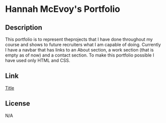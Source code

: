 # Hannah McEvoy's Portfolio
## Description

This portfolio is to represent theprojects that I have done throughout my course and shows to future recruiters what I am capable of doing. Currently I have a navbar that has links to an About section, a work section (that is empty as of now) and a contact section. To make this portfolio possible I have used only HTML and CSS.

## Link

[Title](<../../../../Downloads/Hannah McEvoy's Personal Portfolio.webm>)
## License
N/A
